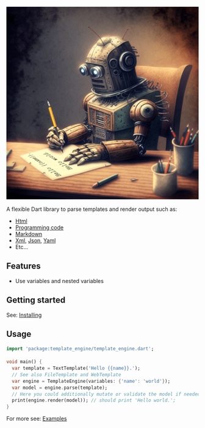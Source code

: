 
![](https://raw.githubusercontent.com/domain-centric/template_engine/main/doc/template/temlate_engine_with_text.png)

A flexible Dart library to parse templates and render output such as:
* [Html](https://en.wikipedia.org/wiki/HTML)
* [Programming code](https://en.wikipedia.org/wiki/Programming_language)
* [Markdown](https://en.wikipedia.org/wiki/Markdown)
* [Xml](https://en.wikipedia.org/wiki/XML), [Json](https://en.wikipedia.org/wiki/JSON), [Yaml](https://en.wikipedia.org/wiki/YAML)
* Etc...

## Features
- Use variables and nested variables

## Getting started

See: [Installing](https://pub.dev/packages/template_engine/install)

## Usage

```dart
import 'package:template_engine/template_engine.dart';

void main() {
  var template = TextTemplate('Hello {{name}}.');
  // See also FileTemplate and WebTemplate
  var engine = TemplateEngine(variables: {'name': 'world'});
  var model = engine.parse(template);
  // Here you could additionally mutate or validate the model if needed.
  print(engine.render(model)); // should print 'Hello world.';
}
```

For more see: [Examples](https://pub.dev/packages/template_engine/example)

